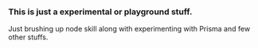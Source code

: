 ### This is just a experimental or playground stuff.

Just brushing up node skill along with experimenting with Prisma and few other stuffs.
